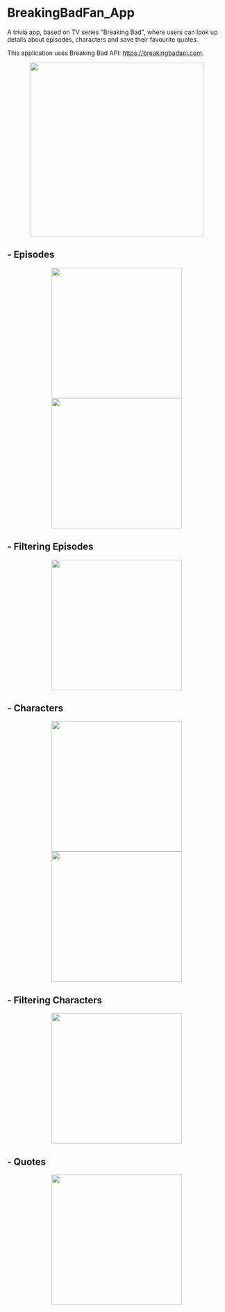 # BreakingBadFan_App
 A trivia app, based on TV series "Breaking Bad", where users can look up details about episodes, characters and save their favourite quotes.

This application uses Breaking Bad API: https://breakingbadapi.com.

<p align="center">
  <img width="400" src="/HomeScreen.png">
</p>

## - Episodes 

<p align="center">
<img src="/EpisodesListScreen.png" width="300" align="center" >
 <img src="/EpisodeDetailsScreen.png" width="300" align="center" >
 </p>
 
 ## - Filtering Episodes

<p align="center">
<img src="/EpisodesFilterScreen.png" width="300" align="center" >
 </p>
 
 ## - Characters 

<p align="center">
<img src="/CharactersListScreen.png" width="300" align="center" >
 <img src="/CharacterDetailsScreen.png" width="300" align="center" >
 </p>
 
  ## - Filtering Characters

<p align="center">
<img src="/CharactersFilterScreen.png" width="300" align="center" >
 </p>
 
  ## - Quotes

<p align="center">
<img src="/QuotesScreen.png" width="300" align="center" >
 </p>
